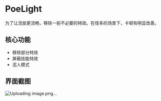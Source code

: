 # PoeLight
为了让流放更流畅，移除一些不必要的特效。在怪多的场景下，卡顿有明显改善。

## 核心功能
* 移除部分特效
* 屏蔽技能特效
* 泥人模式

## 界面截图
![Uploading image.png…]()


